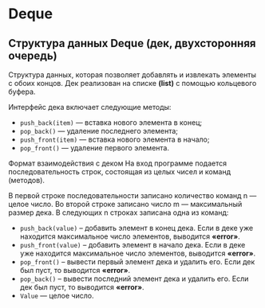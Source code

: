 # Deque
## Структура данных Deque (дек, двухсторонняя очередь)

Структура данных, которая позволяет добавлять и извлекать элементы с обоих концов. 
Дек реализован на списке **(list)** с помощью кольцевого буфера.

Интерфейс дека включает следующие методы:
- ```push_back(item)``` — вставка нового элемента в конец;
- ```pop_back()``` — удаление последнего элемента;
- ```push_front(item)``` — вставка нового элемента в начало;
- ```pop_front()``` — удаление первого элемента.

Формат взаимодействия с деком
На вход программе подается последовательность строк, состоящая из целых чисел и команд (методов).

В первой строке последовательности записано количество команд n — целое число. Во второй строке записано число m — максимальный размер дека. В следующих n строках записана одна из команд:
- ```push_back(value)``` – добавить элемент в конец дека. Если в деке уже находится максимальное число элементов, выводится **«error»**.
- ```push_front(value)``` – добавить элемент в начало дека. Если в деке уже находится максимальное число элементов, выводится **«error»**.
- ```pop_front()``` – вывести первый элемент дека и удалить его. Если дек был пуст, то выводится **«error»**.
- ```pop_back()``` – вывести последний элемент дека и удалить его. Если дек был пуст, то выводится **«error»**.
- ```Value``` — целое число.
